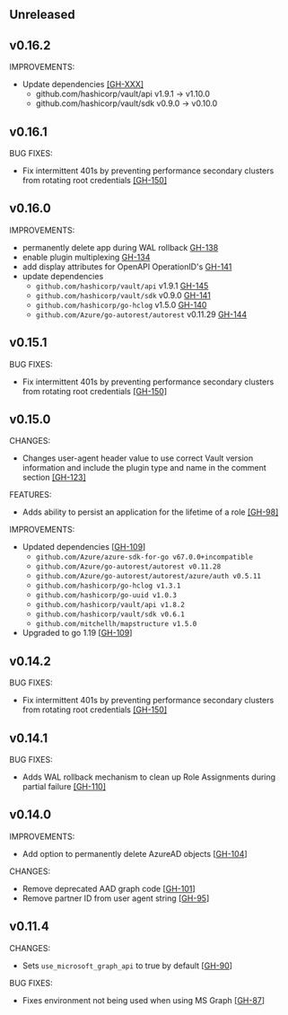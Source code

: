 ## Unreleased

## v0.16.2

IMPROVEMENTS:
* Update dependencies [[GH-XXX]](https://github.com/hashicorp/vault-plugin-secrets-azure/pull/XXX)
  * github.com/hashicorp/vault/api v1.9.1 -> v1.10.0
  * github.com/hashicorp/vault/sdk v0.9.0 -> v0.10.0

## v0.16.1

BUG FIXES:
* Fix intermittent 401s by preventing performance secondary clusters from rotating root credentials [[GH-150]](https://github.com/hashicorp/vault-plugin-secrets-azure/pull/150)

## v0.16.0

IMPROVEMENTS:

* permanently delete app during WAL rollback [GH-138](https://github.com/hashicorp/vault-plugin-secrets-azure/pull/138)
* enable plugin multiplexing [GH-134](https://github.com/hashicorp/vault-plugin-secrets-azure/pull/134)
* add display attributes for OpenAPI OperationID's [GH-141](https://github.com/hashicorp/vault-plugin-secrets-azure/pull/141)
* update dependencies
  * `github.com/hashicorp/vault/api` v1.9.1 [GH-145](https://github.com/hashicorp/vault-plugin-secrets-azure/pull/145)
  * `github.com/hashicorp/vault/sdk` v0.9.0 [GH-141](https://github.com/hashicorp/vault-plugin-secrets-azure/pull/141)
  * `github.com/hashicorp/go-hclog` v1.5.0 [GH-140](https://github.com/hashicorp/vault-plugin-secrets-azure/pull/140)
  * `github.com/Azure/go-autorest/autorest` v0.11.29 [GH-144](https://github.com/hashicorp/vault-plugin-secrets-azure/pull/144)

## v0.15.1

BUG FIXES:

* Fix intermittent 401s by preventing performance secondary clusters from rotating root credentials [[GH-150]](https://github.com/hashicorp/vault-plugin-secrets-azure/pull/150)

## v0.15.0

CHANGES:

* Changes user-agent header value to use correct Vault version information and include
  the plugin type and name in the comment section [[GH-123]](https://github.com/hashicorp/vault-plugin-secrets-azure/pull/123)

FEATURES:

* Adds ability to persist an application for the lifetime of a role [[GH-98]](https://github.com/hashicorp/vault-plugin-secrets-azure/pull/98)

IMPROVEMENTS:

* Updated dependencies [[GH-109](https://github.com/hashicorp/vault-plugin-secrets-azure/pull/109)]
    * `github.com/Azure/azure-sdk-for-go v67.0.0+incompatible`
    * `github.com/Azure/go-autorest/autorest v0.11.28`
    * `github.com/Azure/go-autorest/autorest/azure/auth v0.5.11`
    * `github.com/hashicorp/go-hclog v1.3.1`
    * `github.com/hashicorp/go-uuid v1.0.3`
    * `github.com/hashicorp/vault/api v1.8.2`
    * `github.com/hashicorp/vault/sdk v0.6.1`
    * `github.com/mitchellh/mapstructure v1.5.0`
* Upgraded to go 1.19 [[GH-109](https://github.com/hashicorp/vault-plugin-secrets-azure/pull/109)]

## v0.14.2

BUG FIXES:

* Fix intermittent 401s by preventing performance secondary clusters from rotating root credentials [[GH-150]](https://github.com/hashicorp/vault-plugin-secrets-azure/pull/150)

## v0.14.1

BUG FIXES:

* Adds WAL rollback mechanism to clean up Role Assignments during partial failure [[GH-110]](https://github.com/hashicorp/vault-plugin-secrets-azure/pull/110)

## v0.14.0

IMPROVEMENTS:

* Add option to permanently delete AzureAD objects [[GH-104](https://github.com/hashicorp/vault-plugin-secrets-azure/pull/104)]

CHANGES:

* Remove deprecated AAD graph code [[GH-101](https://github.com/hashicorp/vault-plugin-secrets-azure/pull/101)]
* Remove partner ID from user agent string [[GH-95](https://github.com/hashicorp/vault-plugin-secrets-azure/pull/95)]

## v0.11.4

CHANGES:

* Sets `use_microsoft_graph_api` to true by default [[GH-90](https://github.com/hashicorp/vault-plugin-secrets-azure/pull/90)]

BUG FIXES:

* Fixes environment not being used when using MS Graph [[GH-87](https://github.com/hashicorp/vault-plugin-secrets-azure/pull/87)]
